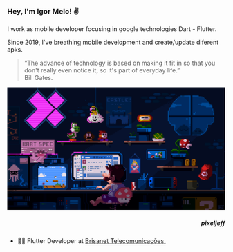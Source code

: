 
### Hey, I'm Igor Melo! ✌️
I work as mobile developer focusing in google technologies Dart - Flutter.

Since 2019, I've breathing mobile development and create/update diferent apks.
> “The advance of technology is based on making it fit in so that you don't really even notice it, so it's part of everyday life.”<br>
Bill Gates.

![Alt text](pixel_art.gif?raw=true "Title")


<h5 align="right">pixeljeff</h5>

- 👨‍💻 Flutter Developer at [Brisanet Telecomunicações.](https://www.brisanet.com.br/)

